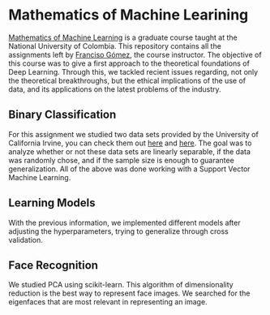 # Mathematics of Machine Learining
[Mathematics of Machine Learning](https://sites.google.com/site/fagomezj/matem%C3%A1ticas-del-aprendizaje-de-m%C3%A1quinas-2023) is a graduate course taught at the National University of Colombia. This repository contains all the assignments left by [Franciso Gómez](https://sites.google.com/site/fagomezj/home?authuser=0), the course instructor. 
The objective of this course was to give a first approach to the theoretical foundations of Deep Learning. Through this, we tackled recient issues regarding, not only the theoretical breakthroughs, 
but the ethical implications of the use of data, and its applications on the latest problems of the industry.

## Binary Classification
For this assignment we studied two data sets provided by the University of California Irvine, you can check them out [here](https://archive.ics.uci.edu/dataset/267/banknote+authentication) and [here](https://archive.ics.uci.edu/dataset/357/occupancy+detection). 
The goal was to analyze whether or not these data sets are linearly separable, if the data was randomly chose, and if the sample size is enough to guarantee generalization. All of the above was done working with a Support Vector Machine Learning.

## Learning Models
With the previous information, we implemented different models after adjusting the hyperparameters, trying to generalize through cross validation. 

## Face Recognition
We studied PCA using scikit-learn. This algorithm of dimensionality reduction is the best way to represent face images. We searched for the eigenfaces that are most relevant in representing an image.
